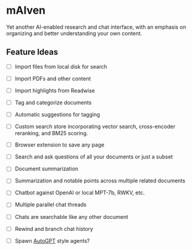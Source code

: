 # mAIven

Yet another AI-enabled research and chat interface, with an emphasis on organizing and better understanding your own content.

## Feature Ideas

- [ ] Import files from local disk for search
- [ ] Import PDFs and other content
- [ ] Import highlights from Readwise
- [ ] Tag and categorize documents
- [ ] Automatic suggestions for tagging
- [ ] Custom search store incorporating vector search, cross-encoder reranking, and BM25 scoring.
- [ ] Browser extension to save any page
- [ ] Search and ask questions of all your documents or just a subset
- [ ] Document summarization
- [ ] Summarization and notable points across multiple related documents
- [ ] Chatbot against OpenAI or local MPT-7b, RWKV, etc.
- [ ] Multiple parallel chat threads
- [ ] Chats are searchable like any other document
- [ ] Rewind and branch chat history
- [ ] Spawn [AutoGPT](https://github.com/Significant-Gravitas/Auto-GPT) style agents?

